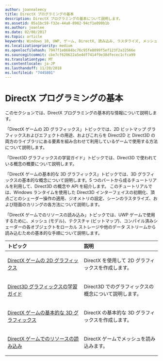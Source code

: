```yaml
---
author: joannaleecy
title: DirectX プログラミングの基本
description: DirectX プログラミングの基本について説明します。
ms.assetid: 05a1bc59-f32e-44a0-8902-94cf1e099b1b
ms.author: joanlee
ms.date: 02/08/2017
ms.topic: article
keywords: Windows 10, UWP, ゲーム, DirectX, 読み込み, ラスタライズ, メッシュ, ビットマップ, 2D, 3D
ms.localizationpriority: medium
ms.openlocfilehash: 7947f1e0684bc76c95fe8099f5ef123f2a32566e
ms.sourcegitcommit: cbe7cf620622a5e4df7414f9e38dfecec1cfca99
ms.translationtype: MT
ms.contentlocale: ja-JP
ms.lasthandoff: 11/20/2018
ms.locfileid: "7445801"
---
```

# <a name="fundamentals-of-directx-programming"></a>DirectX プログラミングの基本

このセクションでは、DirectX プログラミングの基本的な情報について説明します。

「DirectX ゲームの 2D グラフィックス」トピックでは、2D ビットマップ グラフィックスおよびエフェクトの用途、およびこれらを Direct2D と Direct3D の両方のライブラリにある要素を組み合わせて利用しているゲームで使用する方法について説明します。

「Direct3D グラフィックスの学習ガイド」トピックでは、Direct3D で使われている概念の概要について説明します。

「DirectX ゲームの基本的な 3D グラフィックス」トピックでは、3D グラフィックスの基本的な概念について説明します。5 つのパートから成るチュートリアルを利用して、Direct3D の概念や API を紹介します。 このチュートリアルでは、Windows ランタイムを使用した Direct3D インターフェイスの初期化、頂点ごとのシェーダー操作の適用、ジオメトリの設定、シーンのラスタライズ、および隠面のカリングの各方法について説明します。

「DirectX ゲームでのリソースの読み込み」トピックでは、UWP ゲームで使用するために、メッシュ (モデル)、テクスチャ (ビットマップ)、コンパイル済みシェーダーの各オブジェクトをローカル ストレージや他のデータ ストリームから読み込むための基本的な手順について説明します。

<table>
<colgroup>
<col width="50%" />
<col width="50%" />
</colgroup>
<thead>
<tr class="header">
<th align="left">トピック</th>
<th align="left">説明</th>
</tr>
</thead>
<tbody>
<tr class="odd">
<td align="left"><p><a href="working-with-2d-graphics-in-your-directx-game.md">DirectX ゲームの 2D グラフィックス</a></p></td>
<td align="left"><p>DirectX を使用して 2D グラフィックスを作成します。</p></td>
</tr>
<tr class="even">
<td align="left"><p><a href="https://msdn.microsoft.com/windows/uwp/graphics-concepts/index">Direct3D グラフィックスの学習ガイド</a></p></td>
<td align="left"><p>Direct3D でのグラフィックスの概念について説明します。</p></td>
</tr>
<tr class="odd">
<td align="left"><p><a href="an-introduction-to-3d-graphics-with-directx.md">DirectX ゲームの基本的な 3D グラフィックス</a></p></td>
<td align="left"><p>DirectX の基本的な 3D グラフィックスを作成します。</p></td>
</tr>
<tr class="even">
<td align="left"><p><a href="load-a-game-asset.md">DirectX ゲームでのリソースの読み込み</a></p></td>
<td align="left"><p>DirectX ゲームでメッシュを読み込みます。</p></td>
</tr>
</tbody>
</table>